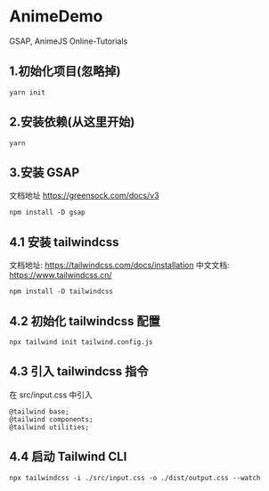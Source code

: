 # AnimeDemo

GSAP, AnimeJS
Online-Tutorials

## 1.初始化项目(忽略掉)

```
yarn init
```

## 2.安装依赖(从这里开始)

```
yarn
```

## 3.安装 GSAP

文档地址 https://greensock.com/docs/v3

```
npm install -D gsap
```

## 4.1 安装 tailwindcss

文档地址: https://tailwindcss.com/docs/installation
中文文档: https://www.tailwindcss.cn/

```
npm install -D tailwindcss
```

## 4.2 初始化 tailwindcss 配置

```
npx tailwind init tailwind.config.js
```

## 4.3 引入 tailwindcss 指令

在 src/input.css 中引入

```
@tailwind base;
@tailwind components;
@tailwind utilities;
```

## 4.4 启动 Tailwind CLI

```
npx tailwindcss -i ./src/input.css -o ./dist/output.css --watch
```

